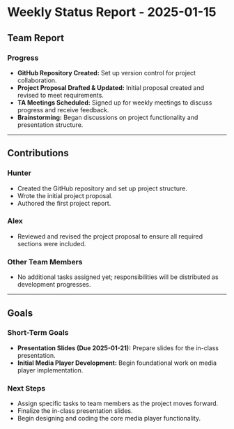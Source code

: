 # Weekly Status Report - 2025-01-15

## Team Report

### Progress
- **GitHub Repository Created:** Set up version control for project collaboration.
- **Project Proposal Drafted & Updated:** Initial proposal created and revised to meet requirements.
- **TA Meetings Scheduled:** Signed up for weekly meetings to discuss progress and receive feedback.
- **Brainstorming:** Began discussions on project functionality and presentation structure.

---

## Contributions

### Hunter
- Created the GitHub repository and set up project structure.
- Wrote the initial project proposal.
- Authored the first project report.

### Alex
- Reviewed and revised the project proposal to ensure all required sections were included.

### Other Team Members
- No additional tasks assigned yet; responsibilities will be distributed as development progresses.

---

## Goals

### Short-Term Goals
- **Presentation Slides (Due 2025-01-21):** Prepare slides for the in-class presentation.
- **Initial Media Player Development:** Begin foundational work on media player implementation.

### Next Steps
- Assign specific tasks to team members as the project moves forward.
- Finalize the in-class presentation slides.
- Begin designing and coding the core media player functionality.  
